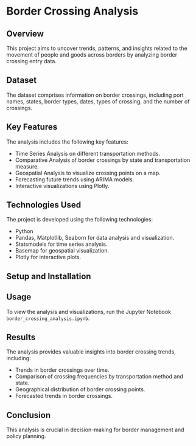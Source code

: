 # Border Crossing Analysis

## Overview
This project aims to uncover trends, patterns, and insights related to the movement of people and goods across borders by analyzing border crossing entry data.

## Dataset
The dataset comprises information on border crossings, including port names, states, border types, dates, types of crossing, and the number of crossings.

## Key Features
The analysis includes the following key features:
- Time Series Analysis on different transportation methods.
- Comparative Analysis of border crossings by state and transportation measure.
- Geospatial Analysis to visualize crossing points on a map.
- Forecasting future trends using ARIMA models.
- Interactive visualizations using Plotly.

## Technologies Used
The project is developed using the following technologies:
- Python
- Pandas, Matplotlib, Seaborn for data analysis and visualization.
- Statsmodels for time series analysis.
- Basemap for geospatial visualization.
- Plotly for interactive plots.

## Setup and Installation


## Usage
To view the analysis and visualizations, run the Jupyter Notebook `border_crossing_analysis.ipynb`.

## Results
The analysis provides valuable insights into border crossing trends, including:
- Trends in border crossings over time.
- Comparison of crossing frequencies by transportation method and state.
- Geographical distribution of border crossing points.
- Forecasted trends in border crossings.

## Conclusion
This analysis is crucial in decision-making for border management and policy planning.
